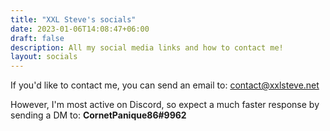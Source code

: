 ```yaml
---
title: "XXL Steve's socials"
date: 2023-01-06T14:08:47+06:00
draft: false
description: All my social media links and how to contact me!
layout: socials
---
```


If you'd like to contact me, you can send an email to: contact@xxlsteve.net

However, I'm most active on Discord, so expect a much faster response by sending a DM to: **CornetPanique86#9962**